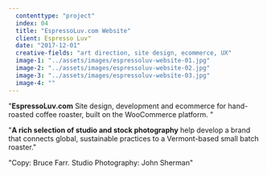 ```yaml
---
  contenttype: "project"
  index: 04
  title: "EspressoLuv.com Website"
  client: Espresso Luv"
  date: "2017-12-01"
  creative-fields: "art direction, site design, ecommerce, UX"
  image-1: "../assets/images/espressoluv-website-01.jpg"
  image-2: "../assets/images/espressoluv-website-02.jpg"
  image-3: "../assets/images/espressoluv-website-03.jpg"
  image-4: ""
---
```


<p className=copy_A>"<strong>EspressoLuv.com</strong> Site design, development and ecommerce for hand-roasted coffee roaster, built on the WooCommerce platform.
"</p>
<p className=copy_B>"<strong>A rich selection of studio and stock photography</strong> help develop a brand that connects global, sustainable practices to a Vermont-based small batch roaster."</p>
<p className=copy_C>"Copy: Bruce Farr.  Studio Photography: John Sherman"</p>
<p className=copy_D></p>
